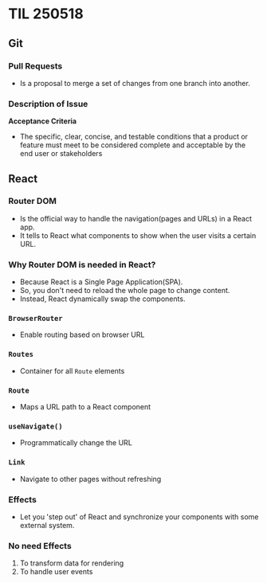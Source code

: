 # TIL 250518

## Git

### Pull Requests

- Is a proposal to merge a set of changes from one branch into another.

### Description of Issue

**Acceptance Criteria**
- The specific, clear, concise, and testable conditions that a product or feature must meet to be considered complete and acceptable by the end user or stakeholders

## React

### Router DOM

- Is the official way to handle the navigation(pages and URLs) in a React app.
- It tells to React what components to show when the user visits a certain URL.

### Why Router DOM is needed in React?

- Because React is a Single Page Application(SPA).
- So, you don't need to reload the whole page to change content.
- Instead, React dynamically swap the components.

### `BrowserRouter`

- Enable routing based on browser URL

### `Routes`

- Container for all `Route` elements

### `Route`

- Maps a URL path to a React component

### `useNavigate()`

- Programmatically change the URL

### `Link`

- Navigate to other pages without refreshing


### Effects

- Let you 'step out' of React and synchronize your components with some external system.

### No need Effects

1. To transform data for rendering
2. To handle user events
